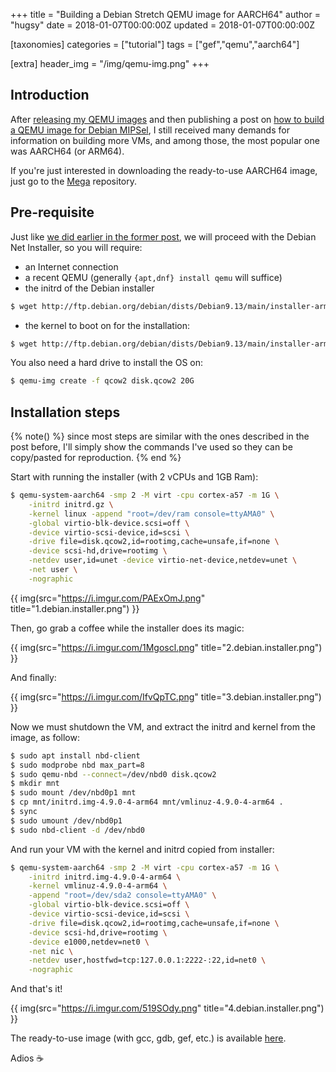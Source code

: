 +++
title = "Building a Debian Stretch QEMU image for AARCH64"
author = "hugsy"
date = 2018-01-07T00:00:00Z
updated = 2018-01-07T00:00:00Z

[taxonomies]
categories = ["tutorial"]
tags = ["gef","qemu","aarch64"]

[extra]
header_img = "/img/qemu-img.png"
+++

## Introduction

After [releasing my QEMU
images](/posts/2017/06/25/qemu-images-to-play-with.html) and then publishing a post on [how to build a QEMU image for Debian MIPSel](/posts/2017/07/14/building-a-debian-stretch-qemu-image-for-mipsel.html), I still received many demands for information on building more VMs, and among those, the most popular one was AARCH64 (or ARM64).

If you're just interested in downloading the ready-to-use AARCH64 image, just go to the [Mega](https://mega.nz/#F!oMoVzQaJ!iS73iiQQ3t_6HuE-XpnyaA) repository.


## Pre-requisite

Just like [we did earlier in the former post](https://blahcat.github.io/posts/2017/07/14/building-a-debian-stretch-qemu-image-for-mipsel.html), we will proceed with the Debian Net Installer, so you will require:

- an Internet connection
- a recent QEMU (generally `{apt,dnf} install qemu` will suffice)
- the initrd of the Debian installer


```bash
$ wget http://ftp.debian.org/debian/dists/Debian9.13/main/installer-arm64/current/images/netboot/debian-installer/arm64/initrd.gz
```

- the kernel to boot on for the installation:

```bash
$ wget http://ftp.debian.org/debian/dists/Debian9.13/main/installer-arm64/current/images/netboot/debian-installer/arm64/linux
```

You also need a hard drive to install the OS on:
```bash
$ qemu-img create -f qcow2 disk.qcow2 20G
```


## Installation steps

{% note() %}
since most steps are similar with the ones described in the post before, I'll simply show the commands I've used so they can be copy/pasted for reproduction.
{% end %}

Start with running the installer (with 2 vCPUs and 1GB Ram):

```bash
$ qemu-system-aarch64 -smp 2 -M virt -cpu cortex-a57 -m 1G \
    -initrd initrd.gz \
    -kernel linux -append "root=/dev/ram console=ttyAMA0" \
    -global virtio-blk-device.scsi=off \
    -device virtio-scsi-device,id=scsi \
    -drive file=disk.qcow2,id=rootimg,cache=unsafe,if=none \
    -device scsi-hd,drive=rootimg \
    -netdev user,id=unet -device virtio-net-device,netdev=unet \
    -net user \
    -nographic
```


{{ img(src="https://i.imgur.com/PAExOmJ.png" title="1.debian.installer.png") }}

Then, go grab a coffee while the installer does its magic:

{{ img(src="https://i.imgur.com/1Mgoscl.png" title="2.debian.installer.png") }}

And finally:

{{ img(src="https://i.imgur.com/IfvQpTC.png" title="3.debian.installer.png") }}


Now we must shutdown the VM, and extract the initrd and kernel from the image, as follow:

```bash
$ sudo apt install nbd-client
$ sudo modprobe nbd max_part=8
$ sudo qemu-nbd --connect=/dev/nbd0 disk.qcow2
$ mkdir mnt
$ sudo mount /dev/nbd0p1 mnt
$ cp mnt/initrd.img-4.9.0-4-arm64 mnt/vmlinuz-4.9.0-4-arm64 .
$ sync
$ sudo umount /dev/nbd0p1
$ sudo nbd-client -d /dev/nbd0
```

And run your VM with the kernel and initrd copied from installer:

```bash
$ qemu-system-aarch64 -smp 2 -M virt -cpu cortex-a57 -m 1G \
    -initrd initrd.img-4.9.0-4-arm64 \
    -kernel vmlinuz-4.9.0-4-arm64 \
    -append "root=/dev/sda2 console=ttyAMA0" \
    -global virtio-blk-device.scsi=off \
    -device virtio-scsi-device,id=scsi \
    -drive file=disk.qcow2,id=rootimg,cache=unsafe,if=none \
    -device scsi-hd,drive=rootimg \
    -device e1000,netdev=net0 \
    -net nic \
    -netdev user,hostfwd=tcp:127.0.0.1:2222-:22,id=net0 \
    -nographic
```

And that's it!

{{ img(src="https://i.imgur.com/519SOdy.png" title="4.debian.installer.png") }}

The ready-to-use image (with gcc, gdb, gef, etc.) is available [here](https://mega.nz/#F!oMoVzQaJ!iS73iiQQ3t_6HuE-XpnyaA).

Adios ☕
